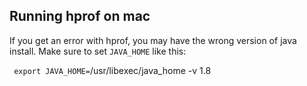## Running hprof on mac

If you get an error with hprof, you may have the wrong version of java
install. Make sure to set `JAVA_HOME` like this:


`
   export JAVA_HOME=`/usr/libexec/java_home -v 1.8`
`

